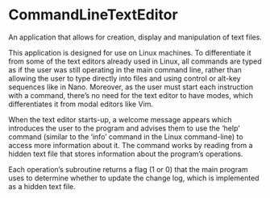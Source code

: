 # CommandLineTextEditor
An application that allows for creation, display and manipulation of text files.

This application is designed for use on Linux machines. To differentiate it from some of the text editors already used in Linux, all commands are typed as if the user was still operating in the main command line, rather than allowing the user to type directly into files and using control or alt-key sequences like in Nano. Moreover, as the user must start each instruction with a command, there’s no need for the text editor to have modes, which differentiates it from modal editors like Vim. 

When the text editor starts-up, a welcome message appears which introduces the user to the program and advises them to use the ‘help’ command (similar to the ‘info’ command in the Linux command-line) to access more information about it. The command works by reading from a hidden text file that stores information about the program’s operations. 

Each operation’s subroutine returns a flag (1 or 0) that the main program uses to determine whether to update the change log, which is implemented as a hidden text file.
